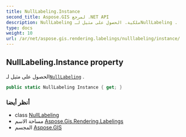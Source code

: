 ```yaml
---
title: NullLabeling.Instance
second_title: Aspose.GIS لمرجع .NET API
description: NullLabeling ملكية. الحصول على مثيل لـNullLabeling .
type: docs
weight: 10
url: /ar/net/aspose.gis.rendering.labelings/nulllabeling/instance/
---
```

## NullLabeling.Instance property

الحصول على مثيل لـ[`NullLabeling`](../) .

```csharp
public static NullLabeling Instance { get; }
```

### أنظر أيضا

* class [NullLabeling](../)
* مساحة الاسم [Aspose.Gis.Rendering.Labelings](../../nulllabeling/)
* المجسم [Aspose.GIS](../../../)


